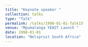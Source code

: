 ```yaml
---
title: "Keynote speaker "
collection: talks
type: "Talk"
permalink: /talks/1998-01-01-Talk15
venue: "Mpumalanga YEAST Launch "
date: 1998-01-01
location: "Nelspruit South Africa"
---
```

